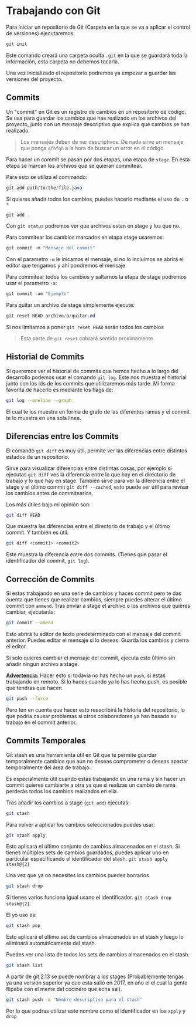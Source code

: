 # Trabajando con Git

Para iniciar un repositorio de Git (Carpeta en la que se va a aplicar el control de versiones) ejecutaremos:

```powershell
git init
```

Este comando creará una carpeta oculta `.git` en la que se guardará toda la información, esta carpeta no debemos tocarla.

Una vez inicializado el repositorio podremos ya empezar a guardar las versiones del proyecto.

## Commits

Un "commit" en Git es un registro de cambios en un repositorio de código.
Se usa para guardar los cambios que has realizado en los archivos del proyecto, junto con un mensaje descriptivo que explica qué cambios se han realizado.

>Los mensajes deben de ser descriptivos. De nada sirve un mensaje que ponga `gfhfgh` a la hora de buscar un error en el código.

Para hacer un commit se pasan por dos etapas, una etapa de `stage`. En esta etapa se marcan los archivos que se quieran commitear.

Para esto se utiliza el commando:

```powershell
git add path/to/the/file.java
```

Si quieres añadir todos los cambios, puedes hacerlo mediante el uso de `.` o `*`

```powershell
git add .
```

Con `git status` podremos ver que archivos estan en stage y los que no.

Para commitear los cambios marcados en etapa stage usaremos:

```powershell
git commit -m "Mensaje del commit"
```

Con el parametro `-m` le inicamos el mensaje, si no lo incluimos se abrirá el editor que tengamos y ahí pondremos el mensaje.

Para commitear todos los cambios y saltarnos la etapa de stage podremos usar el parametro `-a`:

```powershell
git commit -am "Ejemplo"
```

Para quitar un archivo de stage simplemente ejecute:

```powershell
git reset HEAD archivo/a/quitar.md
```

Si nos limitamos a poner `git reset HEAD` serán todos los cambios

>Esta parte de `git reset` cobrará sentido proximamente

## Historial de Commits

Si queremos ver el historial de commits que hemos hecho a lo largo del desarrollo podemos usar el comando `git log`. Este nos muestra el historial junto con los ids de los commits que utilizaremos más tarde. Mi forma favorita de hacerlo es mediante los flags de:

```bash
git log --oneline --graph
```

El cual te los muestra en forma de grafo de las diferentes ramas y el commit te lo muestra en una sola linea.

## Diferencias entre los Commits

El comando `git diff` es muy útil, permite ver las diferencias entre distintos estados de un repositorio.

Sirve para visualizar diferencias entre distintas cosas, por ejemplo si ejecutas `git diff` ves la diferencia entre lo que hay en el directorio de trabajo y lo que hay en stage. También sirve para ver la diferencia entre el stage y el último commit `git diff --cached`, esto puede ser útil para revisar los cambios antes de commitearlos.

Los más útiles bajo mi opinión son:

```bash
git diff HEAD
```

Que muestra las diferencias entre el directorio de trabajo y el último commit. Y también es útil.

```bash
git diff <commit1> <commit2>
```

Este muestra la diferencia entre dos commits. (Tienes que pasar el identificador del commit, `git log`).

## Corrección de Commits

Si estas trabajando en una serie de cambios y haces commit pero te das cuenta que tienes que realizar cambios, siempre puedes alterar el último commit con `ammend`.
Tras enviar a stage el archivo o los archivos que quieres cambiar, ejecutarás:

```bash
git commit --amend
```

Esto abrirá tu editor de texto predeterminado con el mensaje del commit anterior. Puedes editar el mensaje si lo deseas. Guarda los cambios y cierra el editor.

Si solo quieres cambiar el mensaje del commit, ejecuta esto último sin añadir ningun archivo a stage.

<u>**Advertencia:**</u> Hacer esto si todavía no has hecho un `push`, si estas trabajando en remoto. Si lo haces cuando ya lo has hecho push, es posible que tendras que hacer:

```bash
git push --force
```

Pero ten en cuenta que hacer esto reescribirá la historia del repositorio, lo que podría causar problemas si otros colaboradores ya han basado su trabajo en el commit anterior.

## Commits Temporales

Git stash es una herramienta útil en Git que te permite guardar temporalmente cambios que aún no deseas comprometer o deseas apartar temporalmente del área de trabajo.

Es especialmente útil cuando estas trabajando en una rama y sin hacer un commit quieres cambiarte a otra ya que si realizas un cambio de rama perderás todos los cambios realizados en ella.

Tras añadir los cambios a stage (`git add`) ejecutas:

```bash
git stash
```

Para volver a aplicar los cambios seleccionados puedes usar:

```bash
git stash apply
```

Esto aplicará el último conjunto de cambios almacenados en el stash. Si tienes múltiples sets de cambios guardados, puedes aplicar uno en particular especificando el identificador del stash. `git stash apply stash@{2}` 

Una vez que ya no necesites los cambios puedes borrarlos

```bash
git stash drop
```

Si tienes varios funciona igual usano el identificador. `git stash drop stash@{2}`.

El yo uso es:

```bash
git stash pop
```

Esto aplicará el último set de cambios almacenados en el stash y luego lo eliminará automáticamente del stash.

Puedes ver una lista de todos los sets de cambios almacenados en el stash.

```bash
git stash list
```

A partir de git 2.13 se puede nombrar a los stages (Probablemente tengas ya una versión superior ya que esta salió en 2017, en año el el cual la gente flipaba con el meme del cocinero que echa sal).

```bash
git stash push -m "Nombre descriptivo para el stash"
```

Por lo que podras utilizar este nombre como el identificador en los `apply` y `drop`
